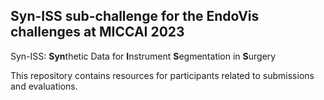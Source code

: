 ## Syn-ISS sub-challenge for the EndoVis challenges at MICCAI 2023

Syn-ISS: **Syn**thetic Data for **I**nstrument **S**egmentation in **S**urgery

This repository contains resources for participants related to submissions and evaluations. 
